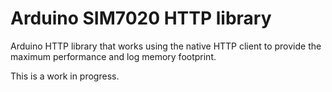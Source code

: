 # Arduino SIM7020 HTTP library

Arduino HTTP library that works using the native HTTP client to provide the maximum performance and log memory footprint.

This is a work in progress.
